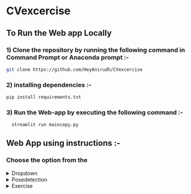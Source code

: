 # CVexcercise
## To Run the Web app Locally
### 1) Clone the repository by running the following command in Command Prompt or Anaconda prompt :-
```bash
git clone https://github.com/HeyAnirudh/CVexcercise
  ```
### 2) installing dependencies :-
  ```bash
  pip install requirements.txt
   ```
### 3) Run the Web-app by executing the following command :- 
```bash
  streamlit run maincopy.py
   ```
## Web App using instructions :-
### Choose the option from the  
<details>
<summary>Dropdown</summary>
<pre>
Posedetection
Excercise
References
</pre>
</details> 
<details>
<summary>Posedetection</summary>
<pre>
This option identifies the landmarks and 
nodes using Blazepose Detector
</pre>
</details>
<details>
<summary>Exercise</summary>

